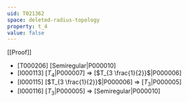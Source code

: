 ```yaml
---
uid: T021362
space: deleted-radius-topology
property: t_4
value: false
---
```

[[Proof]]

* [T000206] [Semiregular|P000010]
* [I000113] [$T_4$|P000007] => [$T_{3 \frac{1}{2}}$|P000006]
* [I000115] [$T_{3 \frac{1}{2}}$|P000006] => [$T_3$|P000005]
* [I000116] [$T_3$|P000005] => [Semiregular|P000010]

